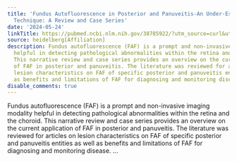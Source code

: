 ```yaml
---
title: 'Fundus Autofluorescence in Posterior and Panuveitis-An Under-Estimated Imaging
  Technique: A Review and Case Series'
date: '2024-05-24'
linkTitle: https://pubmed.ncbi.nlm.nih.gov/38785922/?utm_source=curl&utm_medium=rss&utm_campaign=pubmed-2&utm_content=1FakS-2QOkCT8HsMOQP1bCRQ4YzyumYOmxmF0moLsQ3dFB1E9V&fc=20220326224207&ff=20240524184553&v=2.18.0.post9+e462414
source: heidelberg[Affiliation]
description: Fundus autofluorescence (FAF) is a prompt and non-invasive imaging modality
  helpful in detecting pathological abnormalities within the retina and the choroid.
  This narrative review and case series provides an overview on the current application
  of FAF in posterior and panuveitis. The literature was reviewed for articles on
  lesion characteristics on FAF of specific posterior and panuveitis entities as well
  as benefits and limitations of FAF for diagnosing and monitoring disease. ...
disable_comments: true
---
```

Fundus autofluorescence (FAF) is a prompt and non-invasive imaging modality helpful in detecting pathological abnormalities within the retina and the choroid. This narrative review and case series provides an overview on the current application of FAF in posterior and panuveitis. The literature was reviewed for articles on lesion characteristics on FAF of specific posterior and panuveitis entities as well as benefits and limitations of FAF for diagnosing and monitoring disease. ...